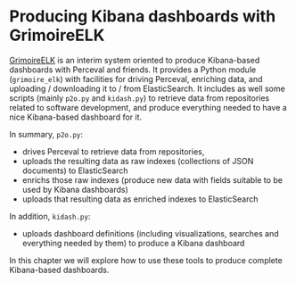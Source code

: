 # Producing Kibana dashboards with GrimoireELK

[GrimoireELK](http://github.com/grimoirelab/GrimoireELK) is an interim system oriented to produce Kibana-based dashboards with Perceval and friends. It provides a Python module \(`grimoire_elk`\) with facilities for driving Perceval, enriching data, and uploading / downloading it to / from ElasticSearch. It includes as well some scripts \(mainly `p2o.py` and `kidash.py`\) to retrieve data from repositories related to software development, and produce everything needed to have a nice Kibana-based dashboard for it.

In summary, `p2o.py`:

* drives Perceval to retrieve data from repositories,
* uploads the resulting data as raw indexes \(collections of JSON documents\) to ElasticSearch
* enrichs those raw indexes \(produce new data with fields suitable to be used by Kibana dashboards\)
* uploads that resulting data as enriched indexes to ElasticSearch

In addition, `kidash.py`:

* uploads dashboard definitions \(including visualizations, searches and everything needed by them\) to produce a Kibana dashboard

In this chapter we will explore how to use these tools to produce complete Kibana-based dashboards.

## 

## 



